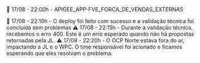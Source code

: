🔵 17/08 - 22:00h - APIGEE_APP-FVE_FORCA_DE_VENDAS_EXTERNAS

🔄 17/08 - 22:10h - O deploy foi feito com sucesso e a validação técnica foi concluída sem problemas
⚠️ 17/08 - 22:15h - Durante a validação técnica, recebemos o erro 400. Este é um erro esperado quando não há propostas retornadas pela JL.
⚠️ 17/08 - 22:20h - O OCP Norte estava fora do ar, impactando a JL e o WPC. O time responsável foi acionado e ficamos esperando que eles resolvam o problema.
